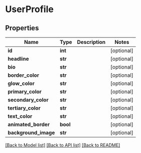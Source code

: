 # UserProfile

## Properties
Name | Type | Description | Notes
------------ | ------------- | ------------- | -------------
**id** | **int** |  | [optional] 
**headline** | **str** |  | [optional] 
**bio** | **str** |  | [optional] 
**border_color** | **str** |  | [optional] 
**glow_color** | **str** |  | [optional] 
**primary_color** | **str** |  | [optional] 
**secondary_color** | **str** |  | [optional] 
**tertiary_color** | **str** |  | [optional] 
**text_color** | **str** |  | [optional] 
**animated_border** | **bool** |  | [optional] 
**background_image** | **str** |  | [optional] 

[[Back to Model list]](../README.md#documentation-for-models) [[Back to API list]](../README.md#documentation-for-api-endpoints) [[Back to README]](../README.md)

